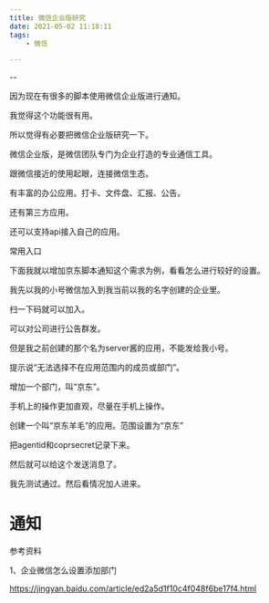 ```yaml
---
title: 微信企业版研究
date: 2021-05-02 11:18:11
tags:
	- 微信

---
```


--

因为现在有很多的脚本使用微信企业版进行通知。

我觉得这个功能很有用。

所以觉得有必要把微信企业版研究一下。



微信企业版，是微信团队专门为企业打造的专业通信工具。

跟微信接近的使用起眼，连接微信生态。

有丰富的办公应用。打卡、文件盘、汇报、公告。

还有第三方应用。

还可以支持api接入自己的应用。





常用入口



下面我就以增加京东脚本通知这个需求为例，看看怎么进行较好的设置。

我先以我的小号微信加入到我当前以我的名字创建的企业里。

扫一下码就可以加入。

可以对公司进行公告群发。

但是我之前创建的那个名为server酱的应用，不能发给我小号。

提示说“无法选择不在应用范围内的成员或部门”。



增加一个部门，叫“京东”。

手机上的操作更加直观，尽量在手机上操作。

创建一个叫“京东羊毛”的应用。范围设置为“京东”

把agentid和coprsecret记录下来。

然后就可以给这个发送消息了。

我先测试通过。然后看情况加人进来。



# 通知





参考资料

1、企业微信怎么设置添加部门

https://jingyan.baidu.com/article/ed2a5d1f10c4f048f6be17f4.html